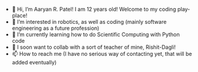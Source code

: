 - 👋 Hi, I’m Aaryan R. Patel! I am 12 years old! Welcome to my coding play-place!
- 👀 I’m interested in robotics, as well as coding (mainly software engineering as a future profession)
- 🌱 I’m currently learning how to do Scientific Computing with Python code
- 💞️ I soon want to collab with a sort of teacher of mine, Rishit-Dagli!
- 📫 How to reach me (I have no serious way of contacting yet, that will be added eventually)

<!---
Aaryan-Patel2/Aaryan-Patel2 is a ✨ special ✨ repository because its `README.md` (this file) appears on your GitHub profile.
You can click the Preview link to take a look at your changes.
--->
